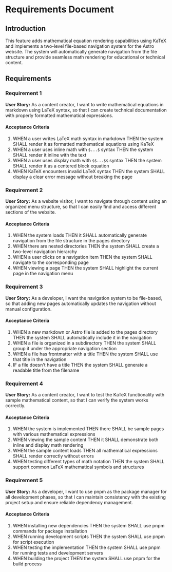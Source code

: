 # Requirements Document

## Introduction

This feature adds mathematical equation rendering capabilities using KaTeX and implements a two-level file-based navigation system for the Astro website. The system will automatically generate navigation from the file structure and provide seamless math rendering for educational or technical content.

## Requirements

### Requirement 1

**User Story:** As a content creator, I want to write mathematical equations in markdown using LaTeX syntax, so that I can create technical documentation with properly formatted mathematical expressions.

#### Acceptance Criteria

1. WHEN a user writes LaTeX math syntax in markdown THEN the system SHALL render it as formatted mathematical equations using KaTeX
2. WHEN a user uses inline math with `$...$` syntax THEN the system SHALL render it inline with the text
3. WHEN a user uses display math with `$$...$$` syntax THEN the system SHALL render it as a centered block equation
4. WHEN KaTeX encounters invalid LaTeX syntax THEN the system SHALL display a clear error message without breaking the page

### Requirement 2

**User Story:** As a website visitor, I want to navigate through content using an organized menu structure, so that I can easily find and access different sections of the website.

#### Acceptance Criteria

1. WHEN the system loads THEN it SHALL automatically generate navigation from the file structure in the pages directory
2. WHEN there are nested directories THEN the system SHALL create a two-level navigation hierarchy
3. WHEN a user clicks on a navigation item THEN the system SHALL navigate to the corresponding page
4. WHEN viewing a page THEN the system SHALL highlight the current page in the navigation menu

### Requirement 3

**User Story:** As a developer, I want the navigation system to be file-based, so that adding new pages automatically updates the navigation without manual configuration.

#### Acceptance Criteria

1. WHEN a new markdown or Astro file is added to the pages directory THEN the system SHALL automatically include it in the navigation
2. WHEN a file is organized in a subdirectory THEN the system SHALL group it under the appropriate navigation section
3. WHEN a file has frontmatter with a title THEN the system SHALL use that title in the navigation
4. IF a file doesn't have a title THEN the system SHALL generate a readable title from the filename

### Requirement 4

**User Story:** As a content creator, I want to test the KaTeX functionality with sample mathematical content, so that I can verify the system works correctly.

#### Acceptance Criteria

1. WHEN the system is implemented THEN there SHALL be sample pages with various mathematical expressions
2. WHEN viewing the sample content THEN it SHALL demonstrate both inline and display math rendering
3. WHEN the sample content loads THEN all mathematical expressions SHALL render correctly without errors
4. WHEN testing different types of math notation THEN the system SHALL support common LaTeX mathematical symbols and structures

### Requirement 5

**User Story:** As a developer, I want to use pnpm as the package manager for all development phases, so that I can maintain consistency with the existing project setup and ensure reliable dependency management.

#### Acceptance Criteria

1. WHEN installing new dependencies THEN the system SHALL use pnpm commands for package installation
2. WHEN running development scripts THEN the system SHALL use pnpm for script execution
3. WHEN testing the implementation THEN the system SHALL use pnpm for running tests and development servers
4. WHEN building the project THEN the system SHALL use pnpm for the build process
